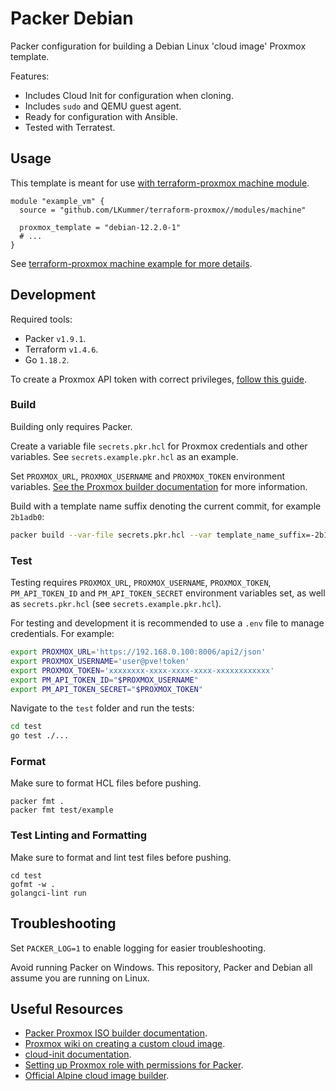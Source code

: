 # Packer Debian

Packer configuration for building a Debian Linux 'cloud image' Proxmox template.

Features:

* Includes Cloud Init for configuration when cloning.
* Includes `sudo` and QEMU guest agent.
* Ready for configuration with Ansible.
* Tested with Terratest.

## Usage

This template is meant for use [with terraform-proxmox machine module](https://github.com/LKummer/terraform-proxmox/tree/main/modules/machine).

```hcl
module "example_vm" {
  source = "github.com/LKummer/terraform-proxmox//modules/machine"

  proxmox_template = "debian-12.2.0-1"
  # ...
}
```

See [terraform-proxmox machine example for more details](https://github.com/LKummer/terraform-proxmox/tree/main/examples/machine).

## Development

Required tools:

* Packer `v1.9.1`.
* Terraform `v1.4.6`.
* Go `1.18.2`.

To create a Proxmox API token with correct privileges, [follow this guide](https://homelab.pages.houseofkummer.com/wiki/administrate/proxmox-api-tokens/).

### Build

Building only requires Packer.

Create a variable file `secrets.pkr.hcl` for Proxmox credentials and other variables.
See `secrets.example.pkr.hcl` as an example.

Set `PROXMOX_URL`, `PROXMOX_USERNAME` and `PROXMOX_TOKEN` environment variables.
[See the Proxmox builder documentation](https://www.packer.io/plugins/builders/proxmox/iso) for more information.

Build with a template name suffix denoting the current commit, for example `2b1adb0`:

```sh
packer build --var-file secrets.pkr.hcl --var template_name_suffix=-2b1adb0 debian.pkr.hcl
```

### Test

Testing requires `PROXMOX_URL`, `PROXMOX_USERNAME`, `PROXMOX_TOKEN`, `PM_API_TOKEN_ID` and `PM_API_TOKEN_SECRET` environment variables set, as well as `secrets.pkr.hcl` (see `secrets.example.pkr.hcl`).

For testing and development it is recommended to use a `.env` file to manage credentials.
For example:

```sh
export PROXMOX_URL='https://192.168.0.100:8006/api2/json'
export PROXMOX_USERNAME='user@pve!token'
export PROXMOX_TOKEN='xxxxxxxx-xxxx-xxxx-xxxx-xxxxxxxxxxxx'
export PM_API_TOKEN_ID="$PROXMOX_USERNAME"
export PM_API_TOKEN_SECRET="$PROXMOX_TOKEN"
```

Navigate to the `test` folder and run the tests:

```sh
cd test
go test ./...
```

### Format

Make sure to format HCL files before pushing.

```
packer fmt .
packer fmt test/example
```

### Test Linting and Formatting

Make sure to format and lint test files before pushing.

```
cd test
gofmt -w .
golangci-lint run
```

## Troubleshooting

Set `PACKER_LOG=1` to enable logging for easier troubleshooting.

Avoid running Packer on Windows.
This repository, Packer and Debian all assume you are running on Linux.

## Useful Resources

* [Packer Proxmox ISO builder documentation](https://www.packer.io/docs/builders/proxmox/iso).
* [Proxmox wiki on creating a custom cloud image](https://pve.proxmox.com/wiki/Cloud-Init_FAQ#Creating_a_custom_cloud_image).
* [cloud-init documentation](https://cloudinit.readthedocs.io/en/latest/index.html).
* [Setting up Proxmox role with permissions for Packer](https://github.com/hashicorp/packer/issues/8463#issuecomment-726844945).
* [Official Alpine cloud image builder](https://gitlab.alpinelinux.org/alpine/cloud/alpine-cloud-images).
